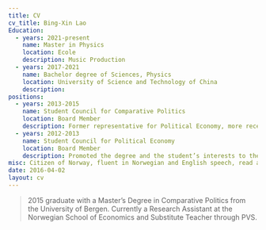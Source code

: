```yaml
---
title: CV
cv_title: Bing-Xin Lao
Education:
  - years: 2021-present
    name: Master in Physics
    location: Ecole 
    description: Music Production
  - years: 2017-2021
    name: Bachelor degree of Sciences, Physics
    location: University of Science and Technology of China
    description: 
positions:
  - years: 2013-2015
    name: Student Council for Comparative Politics
    location: Board Member
    description: Former representative for Political Economy, more recently representative for the masters student to the Educational Committee and the Departmental Council at the Department for Comparative Politics.
  - years: 2012-2013
    name: Student Council for Political Economy
    location: Board Member
    description: Promoted the degree and the student’s interests to the Department of Comparative Politics and the Department of Economics, and also organized meetings and social events with the rest of the board.
misc: Citizen of Norway, fluent in Norwegian and English speech, read and write both excellently.
date: 2016-04-02
layout: cv
---
```


> 2015 graduate with a Master’s Degree in Comparative Politics from the University of Bergen. Currently a Research Assistant at the Norwegian School of Economics and Substitute Teacher through PVS.
